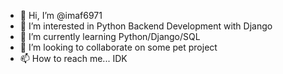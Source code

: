 - 👋 Hi, I’m @imaf6971
- 👀 I’m interested in Python Backend Development with Django
- 🌱 I’m currently learning Python/Django/SQL
- 💞️ I’m looking to collaborate on some pet project
- 📫 How to reach me... IDK

<!---
imaf6971/imaf6971 is a ✨ special ✨ repository because its `README.md` (this file) appears on your GitHub profile.
You can click the Preview link to take a look at your changes.
--->

